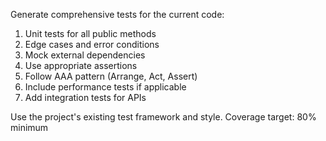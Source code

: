 Generate comprehensive tests for the current code:

1. Unit tests for all public methods
2. Edge cases and error conditions
3. Mock external dependencies
4. Use appropriate assertions
5. Follow AAA pattern (Arrange, Act, Assert)
6. Include performance tests if applicable
7. Add integration tests for APIs

Use the project's existing test framework and style.
Coverage target: 80% minimum